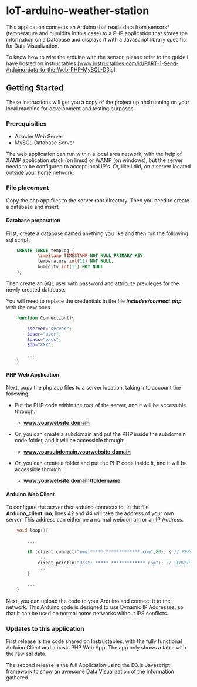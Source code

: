 # IoT-arduino-weather-station

This application connects an Arduino that reads data from sensors* (temperature and humidity in this case) to a PHP application that stores the information on a Database and displays it with a Javascript library specific for Data Visualization.


To know how to wire the arduino with the sensor, please refer to the guide i have hosted on instructables [www.instructables.com/id/PART-1-Send-Arduino-data-to-the-Web-PHP-MySQL-D3js]

[www.instructables.com/id/PART-1-Send-Arduino-data-to-the-Web-PHP-MySQL-D3js]:http://www.instructables.com/id/PART-1-Send-Arduino-data-to-the-Web-PHP-MySQL-D3js/



## Getting Started

These instructions will get you a copy of the project up and running on your local machine for development and testing purposes.

### Prerequisities

- Apache Web Server
- MySQL Database Server

The web application can run within a local area network, with the help of XAMP application stack (on linux) or WAMP (on windows), but the server needs to be configured to accept local IP's. Or, like i did, on a server located outside your home network.


### File placement

Copy the php app files to the server root directory. Then you need to create a database and insert 

#### Database preparation

First, create a database named anything you like and then run the following sql script:

```sql
	CREATE TABLE tempLog (
			timeStamp TIMESTAMP NOT NULL PRIMARY KEY,
			temperature int(11) NOT NULL,
			humidity int(11) NOT NULL
	);
```
Then create an SQL user with password and attribute previleges for the newly created database. 

You will need to replace the credentials in the file ***includes/connect.php*** with the new ones.
```php
	function Connection(){

		$server="server";
		$user="user";
		$pass="pass";
		$db="XXX";
		
		...
	}
```

#### PHP Web Application

Next, copy the php app files to a server location, taking into account the following:

- Put the PHP code within the root of the server, and it will be accessible through:
	- **www.yourwebsite.domain**


- Or, you can create a subdomain and put the PHP inside the subdomain code folder, and it will be accessible through:
	- **www.yoursubdomain.yourwebsite.domain**


- Or, you can create a folder and put the PHP code inside it, and it will be accessible through:
	- **www.yourwebsite.domain/foldername**




#### Arduino Web Client

To configure the server ther arduino connects to, in the file **Arduino_client.ino**, lines 42 and 44 will take the address of your own server. This address can either be a normal webdomain or an IP Address.

```C
	void loop(){
	
		...

		if (client.connect("www.*****.*************.com",80)) { // REPLACE WITH YOUR SERVER ADDRESS
			... 
			client.println("Host: *****.*************.com"); // SERVER ADDRESS HERE TOO
			... 
		} 

		...
	}
```

Next, you can upload the code to your Arduino and connect it to the network. This Arduino code is designed to use Dynamic IP Addresses, so that it can be used on normal home networks without IPS conflicts.

### Updates to this application

First release is the code shared on Instructables, with the fully functional Arduino Client and a basic PHP Web App. The app only shows a table with the raw sql data.

The second release is the full Application using the D3.js Javascript framework to show an awesome Data Visualization of the information gathered.

